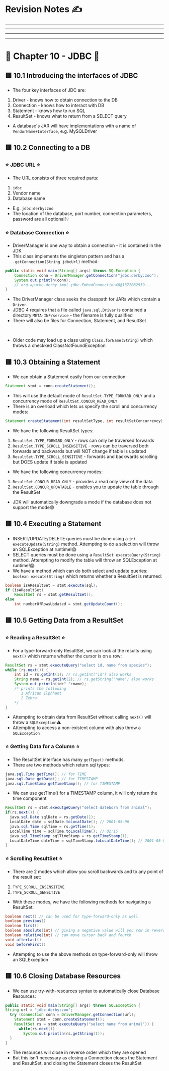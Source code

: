 <link href="../styles.css" rel="stylesheet"></link>

# Revision Notes ✍️



<hr>


-----------------------------------------------------------



--------------------------------------------------














-------------------------------------------------------------

# 💾 Chapter 10 - JDBC 💾

## 🟥 10.1 Introducing the interfaces of JDBC
* The four key interfaces of JDC are:
1. Driver - knows how to obtain connection to the DB
2. Connection - knows how to interact with DB
3. Statement - knows how to run SQL
4. ResultSet - knows what to return from a SELECT query
* A database's JAR will have implementations with a name of `VendorName+Interface`, e.g. MySQLDriver

## 🟥 10.2 Connecting to a DB

### ⭐ JDBC URL ⭐
* The URL consists of three required parts:
1. `jdbc`
2. Vendor name
3. Database name
* E.g. `jdbc:derby:zoo`
* The location of the database, port number, connection parameters, password are all optional!💡

### ⭐ Database Connection ⭐
* DriverManager is one way to obtain a connection - it is contained in the JDK
* This class implements the singleton pattern and has a `.getConnection(String jdbcUrl)` method:
```java
public static void main(String[] args) throws SQLException {
	Connection conn = DriverManager.getConnection("jdbc:derby:zoo");
	System.out.println(conn);
	// org.apache.derby.impl.jdbc.EmbedConnection40@1372082959...
}
```
* The DriverManager class seeks the classpath for JARs which contain a `Driver`. 
* JDBC 4 requires that a file called `java.sql.Driver` is contained a directory `META-INF/service` - the filename is fully qualified
* There will also be files for Connection, Statement, and ResultSet
<br>

* Older code may load up a class using `Class.forName(String)` which throws a checkked ClassNotFoundException

## 🟥 10.3 Obtaining a Statement
* We can obtain a Statement easily from our connection:
```java
Statement stmt = conn.createStatement();
```
* This will use the default mode of `ResultSet.TYPE_FORWARD_ONLY` and a concurrency mode of `ResultSet.CONCUR_READ_ONLY`
* There is an overload which lets us specify the scroll and concurrency modes:
```java
Statement createStatement(int resultSetType, int resultSetConcurrency);
```
* We have the following ResultSet types:
1. `ResultSet.TYPE_FORWARD_ONLY` - rows can only be traversed forwards
2. `ResultSet.TYPE_SCROLL_INSENSITIVE` - rows can be traversed both forwards and backwards but will NOT change if table is updated
3. `ResultSet.TYPE_SCROLL_SENSITIVE` - forwards and backwards scrolling but DOES update if table is updated

* We have the following concurrency modes:
1. `ResultSet.CONCUR_READ_ONLY` - provides a read only view of the data
2. `ResultSet.CONCUR_UPDATABLE` - enables you to update the table through the ResultSet

* JDK will automatically downgrade a mode if the database does not support the mode😅


## 🟥 10.4 Executing a Statement
* INSERT/UPDATE/DELETE queries must be done using a `int executeUpdate(String)` method. Attempting to do a selection will throw an SQLException at runtime!😱
* SELECT queries must be done using a `ResultSet executeQuery(String)` method. Attempting to modify the table will throw an SQLException at runtime!😱
* We have a method which can do both select and update queries: `boolean execute(String)` which returns whether a ResultSet is returned:
```java
boolean isAResultSet = stmt.execute(sql);
if (isAResultSet)
	ResultSet rs = stmt.getResultSet();
else
	int numberOfRowsUpdated = stmt.getUpdateCount();
```


## 🟥 10.5 Getting Data from a ResultSet
### ⭐ Reading a ResultSet ⭐
* For a type-forward-only ResultSet, we can look at the results using `next()` which returns whether the cursor is on a row:
```java
ResultSet rs = stmt.executeQuery("select id, name from species");
while (rs.next()) {
	int id = rs.getInt(1); // rs.getInt("id") also works
	String name = rs.getInt(2); // rs.getString("name") also works
	System.out.println(id+" "+name);
	/* prints the following
	   1 African Elphhant
	   2 Zebra
	*/
}
```
* Attempting to obtain data from ResultSet without calling `next()` will throw a `SQLException`⚠️
* Attempting to access a non-existent column with also throw a `SQLException`


### ⭐ Getting Data for a Column ⭐
* The ResultSet interface has many `getType()` methods.
* There are two methods which return sql types:
```java
java.sql.Time getTime(); // for TIME
java.sql.Date getDate(); // for TIMESTAMP
java.sql.TimeStamp getTimeStamp(); // for TIMESTAMP
```

* We can use getTime() for a TIMESTAMP column, it will only return the time component
```java
ResultSet rs = stmt.executgeQuery("select dateborn from animal");
if(rs.next()) {
  java.sql.Date sqlDate = rs.getDate(1);
  LocalDate date = sqlDate.toLocalDate(); // 2001-05-06
  java.sql.Time sqlTime = rs.getTime(1);
  LocalTime time = sqlTime.toLocalTime(); // 02:15
  java.sql.TimeStamp sqlTimeStamp = rs.getTimeStamp(1);
  LocalDateTime dateTime = sqlTimeStamp.toLocalDateTime(); // 2001―05―06T02:15
}
```

### ⭐ Scrolling ResultSet ⭐
* There are 2 modes which allow you scroll backwards and to any point of the result set:
1. `TYPE_SCROLL_INSENSITIVE`
2. `TYPE_SCROLL_SENSITIVE`

* With these modes, we have the following methods for navigating a ResultSet:
```java
boolean next() // can be used for type-forward-only as well
boolean previous()
boolean first()
boolean absolute(int) // giving a negative value will you row in reverse order
boolean relative(int) // can move cursor back and fourth
void afterLast()
void beforeFirst()
```

* Attempting to use the above methods on type-forward-only will throw an SQLException


## 🟥 10.6 Closing Database Resources
* We can use try-with-resources syntax to automatically close Database Resources:
```java
public static void main(String[] args) throws SQLException {
String url = "jdbc:derby:zoo";
  try (Connection conn = DriverManager.getConnection(url);
    Statement stmt = conn.createStatement();
	ResultSet rs = stmt.executeQuery("select name from animal")) {
	  while(rs.next()) 
	    System.out.println(rs.getString(1));
  }
}
```

* The resources will close in reverse order which they are opened
* But this isn't necessary as closing a Connection closes the Statement and ResultSet, and closing the Statement closes the ResultSet